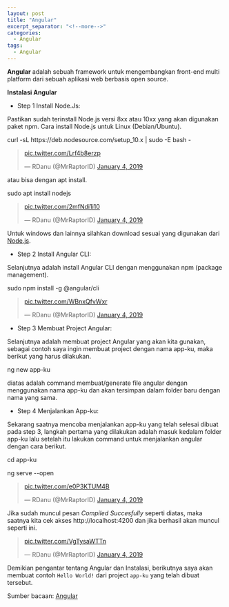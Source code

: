 ```yaml
---
layout: post
title: "Angular"
excerpt_separator: "<!--more-->"
categories:
  - Angular
tags:
  - Angular
---
```


**Angular** adalah sebuah framework untuk mengembangkan front-end multi platform dari sebuah aplikasi web berbasis open source.<!--more-->

**Instalasi Angular**

* Step 1 Install Node.Js:

Pastikan sudah terinstall Node.js versi 8xx atau 10xx yang akan digunakan paket npm.
Cara install Node.js untuk Linux (Debian/Ubuntu).

<p class="message">
	curl -sL https://deb.nodesource.com/setup_10.x | sudo -E bash -
</p>

<blockquote class="twitter-tweet" data-conversation="none" data-lang="en"><p lang="und" dir="ltr"><a href="https://t.co/Lrf4b8erzp">pic.twitter.com/Lrf4b8erzp</a></p>&mdash; RDanu (@MrRaptorID) <a href="https://twitter.com/MrRaptorID/status/1081335908727545857?ref_src=twsrc%5Etfw">January 4, 2019</a></blockquote>
<script async src="https://platform.twitter.com/widgets.js" charset="utf-8"></script>

atau bisa dengan apt install.

<p class="message">
	sudo apt install nodejs
</p>

<blockquote class="twitter-tweet" data-conversation="none" data-lang="en"><p lang="und" dir="ltr"><a href="https://t.co/2mfNdi1i10">pic.twitter.com/2mfNdi1i10</a></p>&mdash; RDanu (@MrRaptorID) <a href="https://twitter.com/MrRaptorID/status/1081335920794587136?ref_src=twsrc%5Etfw">January 4, 2019</a></blockquote>
<script async src="https://platform.twitter.com/widgets.js" charset="utf-8"></script>

Untuk windows dan lainnya silahkan download sesuai yang digunakan dari <a href="https://nodejs.org/en/">Node.js</a>.

* Step 2 Install Angular CLI:

Selanjutnya adalah install Angular CLI dengan menggunakan npm (package management).
<p class="message">
	sudo npm install -g @angular/cli
</p>

<blockquote class="twitter-tweet" data-conversation="none" data-lang="en"><p lang="und" dir="ltr"><a href="https://t.co/WBnxQfvWxr">pic.twitter.com/WBnxQfvWxr</a></p>&mdash; RDanu (@MrRaptorID) <a href="https://twitter.com/MrRaptorID/status/1081335928201723904?ref_src=twsrc%5Etfw">January 4, 2019</a></blockquote>
<script async src="https://platform.twitter.com/widgets.js" charset="utf-8"></script>

* Step 3 Membuat Project Angular:

Selanjutnya adalah membuat project Angular yang akan kita gunakan, sebagai contoh saya ingin membuat project dengan nama app-ku, maka berikut yang harus dilakukan.
<p class="message">
	ng new app-ku
</p>
diatas adalah command membuat/generate file angular dengan menggunakan nama app-ku dan akan tersimpan dalam folder baru dengan nama yang sama.

* Step 4 Menjalankan App-ku:

Sekarang saatnya mencoba menjalankan app-ku yang telah selesai dibuat pada step 3, langkah pertama yang dilakukan adalah masuk kedalam folder app-ku lalu setelah itu lakukan command untuk menjalankan angular dengan cara berikut.

<p class="message">
	cd app-ku
</p>
<p class="message">
	ng serve --open
</p>

<blockquote class="twitter-tweet" data-conversation="none" data-lang="en"><p lang="und" dir="ltr"><a href="https://t.co/e0P3KTUM4B">pic.twitter.com/e0P3KTUM4B</a></p>&mdash; RDanu (@MrRaptorID) <a href="https://twitter.com/MrRaptorID/status/1081335938838495232?ref_src=twsrc%5Etfw">January 4, 2019</a></blockquote>
<script async src="https://platform.twitter.com/widgets.js" charset="utf-8"></script>


Jika sudah muncul pesan <em>Compiled Succesfully</em> seperti diatas, maka saatnya kita cek akses http://localhost:4200 dan jika berhasil akan muncul seperti ini.

<blockquote class="twitter-tweet" data-conversation="none" data-lang="en"><p lang="und" dir="ltr"><a href="https://t.co/VgTysaWTTn">pic.twitter.com/VgTysaWTTn</a></p>&mdash; RDanu (@MrRaptorID) <a href="https://twitter.com/MrRaptorID/status/1081336631070605312?ref_src=twsrc%5Etfw">January 4, 2019</a></blockquote>
<script async src="https://platform.twitter.com/widgets.js" charset="utf-8"></script>

Demikian pengantar tentang Angular dan Instalasi, berikutnya saya akan membuat contoh `Hello World!` dari project `app-ku` yang telah dibuat tersebut.

Sumber bacaan: <a href="https://angular.io">Angular</a>
